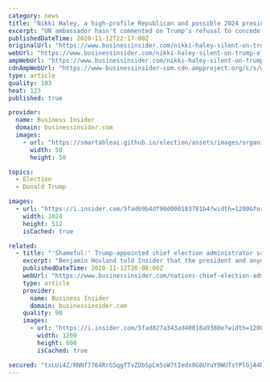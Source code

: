 ```yaml
---
category: news
title: "Nikki Haley, a high-profile Republican and possible 2024 presidential hopeful, has remained silent about Trump's unfounded election fraud claims"
excerpt: "UN ambassador hasn't commented on Trump's refusal to concede the election, sticking instead to tweets about GOP victories down ballot."
publishedDateTime: 2020-11-12T22:17:00Z
originalUrl: "https://www.businessinsider.com/nikki-haley-silent-on-trump-election-fraud-claims-2020-11"
webUrl: "https://www.businessinsider.com/nikki-haley-silent-on-trump-election-fraud-claims-2020-11"
ampWebUrl: "https://www.businessinsider.com/nikki-haley-silent-on-trump-election-fraud-claims-2020-11?amp"
cdnAmpWebUrl: "https://www-businessinsider-com.cdn.ampproject.org/c/s/www.businessinsider.com/nikki-haley-silent-on-trump-election-fraud-claims-2020-11?amp"
type: article
quality: 103
heat: 123
published: true

provider:
  name: Business Insider
  domain: businessinsider.com
  images:
    - url: "https://smartableai.github.io/election/assets/images/organizations/businessinsider.com-50x50.jpg"
      width: 50
      height: 50

topics:
  - Election
  - Donald Trump

images:
  - url: "https://i.insider.com/5fad69b4df90d000183781b4?width=1200&format=jpeg"
    width: 1024
    height: 512
    isCached: true

related:
  - title: "'Shameful:' Trump-appointed chief election administrator says the president's voting fraud claim 'hurts the fabric of our nation.'"
    excerpt: "Benjamin Hovland told Insider that the president and anyone else undermining the 2020 election results is doing exactly what the United States'"
    publishedDateTime: 2020-11-12T20:08:00Z
    webUrl: "https://www.businessinsider.com/nations-chief-election-administrator-calls-trumps-voting-fraud-claims-shameful-2020-11"
    type: article
    provider:
      name: Business Insider
      domain: businessinsider.com
    quality: 90
    images:
      - url: "https://i.insider.com/5fad827a343ad40018a9380e?width=1200&format=jpeg"
        width: 1200
        height: 600
        isCached: true

secured: "txLUi4Z/RNNf7764RrG5qgfTvZDbSpCm5sW7tIedx8G8UYuY9WUTsYPlGjA4N8/gZ4H+UnIlRrrVamzx9xpJ7dPFtMMvjMwQuumjLRsWaS7O7DjYs6P9g85xsCIMLwhA8IIe7B2cd0OeZqovvHbtioIznQwAuUEvXLRBRrqtELrv1KEy6K/azaIkht2MRUGJ28n4GjjdGSnvNFVELGsJXrkMr6MEaiq2vsN7H0h4xDa8AYrshH8e1vHSJE62f5xZ2Y1TVh0li1c/Q13f/kvgWqt6sPHvUrtBJPOvPSie+NtVcagJtsov+WwEQ4SRLmXSNMD4DUrlbMY6kM5JAaYRNKGZVoqaPNT21yoy2bEYOAQ=;owIF9m9FQjuxUfffyryEAg=="
---
```


